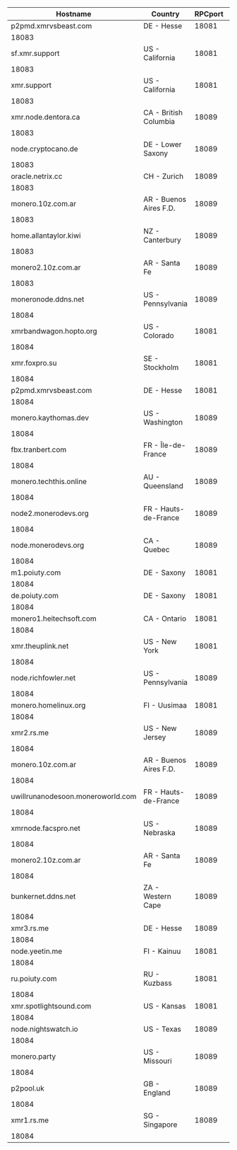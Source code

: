 Hostname | Country | RPCport | P2Pport
--- | --- | --- | ---
p2pmd.xmrvsbeast.com | DE - Hesse | 18081
 | 18083
sf.xmr.support | US - California | 18081
 | 18083
xmr.support | US - California | 18081
 | 18083
xmr.node.dentora.ca | CA - British Columbia | 18089
 | 18083
node.cryptocano.de | DE - Lower Saxony | 18089
 | 18083
oracle.netrix.cc | CH - Zurich | 18089
 | 18083
monero.10z.com.ar | AR - Buenos Aires F.D. | 18089
 | 18083
home.allantaylor.kiwi | NZ - Canterbury | 18089
 | 18083
monero2.10z.com.ar | AR - Santa Fe | 18089
 | 18083
moneronode.ddns.net | US - Pennsylvania | 18089
 | 18084
xmrbandwagon.hopto.org | US - Colorado | 18081
 | 18084
xmr.foxpro.su | SE - Stockholm | 18081
 | 18084
p2pmd.xmrvsbeast.com | DE - Hesse | 18081
 | 18084
monero.kaythomas.dev | US - Washington | 18089
 | 18084
fbx.tranbert.com | FR - Île-de-France | 18089
 | 18084
monero.techthis.online | AU - Queensland | 18089
 | 18084
node2.monerodevs.org | FR - Hauts-de-France | 18089
 | 18084
node.monerodevs.org | CA - Quebec | 18089
 | 18084
m1.poiuty.com | DE - Saxony | 18081
 | 18084
de.poiuty.com | DE - Saxony | 18081
 | 18084
monero1.heitechsoft.com | CA - Ontario | 18081
 | 18084
xmr.theuplink.net | US - New York | 18081
 | 18084
node.richfowler.net | US - Pennsylvania | 18089
 | 18084
monero.homelinux.org | FI - Uusimaa | 18081
 | 18084
xmr2.rs.me | US - New Jersey | 18089
 | 18084
monero.10z.com.ar | AR - Buenos Aires F.D. | 18089
 | 18084
uwillrunanodesoon.moneroworld.com | FR - Hauts-de-France | 18089
 | 18084
xmrnode.facspro.net | US - Nebraska | 18089
 | 18084
monero2.10z.com.ar | AR - Santa Fe | 18089
 | 18084
bunkernet.ddns.net | ZA - Western Cape | 18089
 | 18084
xmr3.rs.me | DE - Hesse | 18089
 | 18084
node.yeetin.me | FI - Kainuu | 18081
 | 18084
ru.poiuty.com | RU - Kuzbass | 18081
 | 18084
xmr.spotlightsound.com | US - Kansas | 18081
 | 18084
node.nightswatch.io | US - Texas | 18089
 | 18084
monero.party | US - Missouri | 18089
 | 18084
p2pool.uk | GB - England | 18089
 | 18084
xmr1.rs.me | SG - Singapore | 18089
 | 18084
